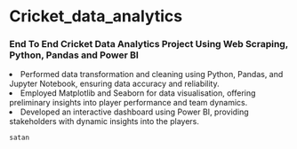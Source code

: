 # Cricket_data_analytics
### End To End Cricket Data Analytics Project Using Web Scraping, Python, Pandas and Power BI
  
<li>Performed data transformation and cleaning using Python, Pandas, and Jupyter Notebook, ensuring data accuracy and reliability. 
<li>Employed Matplotlib and Seaborn for data visualisation, offering preliminary insights into player performance and team dynamics. 
<li>Developed an interactive dashboard using Power BI, providing stakeholders with dynamic insights into the players. 

```satan```
